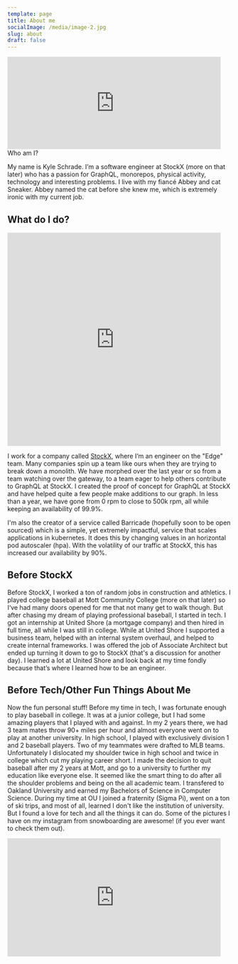 ```yaml
---
template: page
title: About me
socialImage: /media/image-2.jpg
slug: about
draft: false
---
```

<iframe src="https://giphy.com/embed/xT0BKpqAaJczduXXJ6" width="480" height="208" frameBorder="0" class="giphy-embed" allowFullScreen></iframe

## Who am I?

My name is Kyle Schrade. I’m a software engineer at StockX (more on that later) who has a passion for GraphQL, monorepos, physical activity, technology and interesting problems. I live with my fiancé Abbey and cat Sneaker. Abbey named the cat before she knew me, which is extremely ironic with my current job.

## What do I do?

<iframe src="https://giphy.com/embed/LmNwrBhejkK9EFP504" width="480" height="480" frameBorder="0" class="giphy-embed" allowFullScreen></iframe>

I work for a company called [StockX](https://stockx.com/), where I‘m an engineer on the "Edge" team. Many companies spin up a team like ours when they are trying to break down a monolith.  We have morphed over the last year or so from a team watching over the gateway, to a team eager to help others contribute to GraphQL at StockX.  I created the proof of concept for GraphQL at StockX and have helped quite a few people make additions to our graph. In less than a year, we have gone from 0 rpm to close to 500k rpm, all while keeping an availability of 99.9%.

I'm also the creator of a service called Barricade (hopefully soon to be open sourced) which is a simple, yet extremely impactful, service that scales applications in kubernetes.  It does this by changing values in an horizontal pod autoscaler (hpa). With the volatility of our traffic at StockX, this has increased our availability by 90%.  

## Before StockX

Before StockX, I worked a ton of random jobs in construction and athletics. I played college baseball at Mott Community College (more on that later) so I‘ve had many doors opened for me that not many get to walk though. But after chasing my dream of playing professional baseball, I started in tech. I got an internship at United Shore (a mortgage company) and then hired in full time, all while I was still in college. While at United Shore I supported a business team, helped with an internal system overhaul, and helped to create internal frameworks.  I was offered the job of Associate Architect but ended up turning it down to go to StockX (that's a discussion for another day).  I learned a lot at United Shore and look back at my time fondly because that’s where I learned how to be an engineer.

## Before Tech/Other Fun Things About Me

Now the fun personal stuff! Before my time in tech, I was fortunate enough to play baseball in college. It was at a junior college, but I had some amazing players that I played with and against. In my 2 years there, we had 3 team mates throw 90+ miles per hour and almost everyone went on to play at another university.  In high school, I played with exclusively division 1 and 2 baseball players.  Two of my teammates were drafted to MLB teams. Unfortunately I dislocated my shoulder twice in high school and twice in college which cut my playing career short. I made the decision to quit baseball after my 2 years at Mott, and go to a university to further my education like everyone else. It seemed like the smart thing to do after all the shoulder problems and being on the all academic team. I transfered to Oakland University and earned my Bachelors of Science in Computer Science. During my time at OU I joined a fraternity (Sigma Pi), went on a ton of ski trips, and most of all, learned I don't like the institution of university.  But I found a love for tech and all the things it can do.  Some of the pictures I have on my instagram from snowboarding are awesome!  (if you ever want to check them out).

<iframe src="https://giphy.com/embed/3o7qDL6oCbHpsbQeXK" width="480" height="266" frameBorder="0" class="giphy-embed" allowFullScreen></iframe><p><a href="https://giphy.com/gifs/echoboom-snowboarding-snowboard-horgasm-3o7qDL6oCbHpsbQeXK"></a></p>